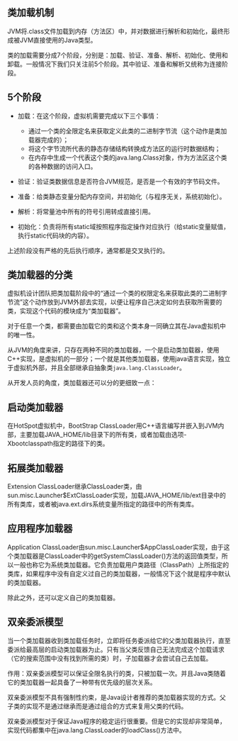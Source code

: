 类加载机制
---
JVM将.class文件加载到内存（方法区）中，并对数据进行解析和初始化，最终形成被JVM直接使用的Java类型。

类的加载需要分成7个阶段，分别是：加载、验证、准备、解析、初始化、使用和卸载。一般情况下我们只关注前5个阶段。其中验证、准备和解析又统称为连接阶段。

5个阶段
---
* 加载：在这个阶段，虚拟机需要完成以下三个事情：
    * 通过一个类的全限定名来获取定义此类的二进制字节流（这个动作是类加载器完成的）；
    * 将这个字节流所代表的静态存储结构转换成方法区的运行时数据结构；
    * 在内存中生成一个代表这个类的java.lang.Class对象，作为方法区这个类的各种数据的访问入口。

* 验证：验证类数据信息是否符合JVM规范，是否是一个有效的字节码文件。

* 准备：给类静态变量分配内存空间，并初始化（与程序无关，系统初始化）。

* 解析：将常量池中所有的符号引用转成直接引用。

* 初始化：负责将所有static域按照程序指定操作对应执行（给static变量赋值，执行static代码块的内容）。

上述阶段没有严格的先后执行顺序，通常都是交叉执行的。

类加载器的分类
---
虚拟机设计团队把类加载阶段中的“通过一个类的权限定名来获取此类的二进制字节流”这个动作放到JVM外部去实现，以便让程序自己决定如何去获取所需要的类，实现这个代码的模块成为“类加载器”。

对于任意一个类，都需要由加载它的类和这个类本身一同确立其在Java虚拟机中的唯一性。

从JVM的角度来讲，只存在两种不同的类加载器，一个是启动类加载器，使用C++实现，是虚拟机的一部分；一个就是其他类加载器，使用java语言实现，独立于虚拟机外部，并且全部继承自抽象类`java.lang.ClassLoader`。

从开发人员的角度，类加载器还可以分的更细致一点：

启动类加载器
---
在HotSpot虚拟机中，BootStrap ClassLoader用C++语言编写并嵌入到JVM内部，主要加载JAVA_HOME/lib目录下的所有类，或者加载由选项-Xbootclasspath指定的路径下的类。

拓展类加载器
---
Extension ClassLoader继承ClassLoader类，由sun.misc.Launcher$ExtClassLoader实现，加载JAVA_HOME/lib/ext目录中的所有类库，或者被java.ext.dirs系统变量所指定的路径中的所有类库。

应用程序加载器
---
Application ClassLoader由sun.misc.Launcher$AppClassLoader实现，由于这个类加载器是ClassLoader中的getSystemClassLoader()方法的返回值类型，所以一般也称它为系统类加载器。它负责加载用户类路径（ClassPath）上所指定的类库，如果程序中没有自定义过自己的类加载器，一般情况下这个就是程序中默认的类加载器。

除此之外，还可以定义自己的类加载器。

双亲委派模型
---
当一个类加载器收到类加载任务时，立即将任务委派给它的父类加载器执行，直至委派给最高层的启动类加载器为止。只有当父类反馈自己无法完成这个加载请求（它的搜索范围中没有找到所需的类）时，子加载器才会尝试自己去加载。

作用：双亲委派模型可以保证全限名执行的类，只被加载一次。并且Java类随着它的类加载器一起具备了一种带有优先级的层次关系。

双亲委派模型不具有强制性约束，是Java设计者推荐的类加载器实现的方式。父子类的实现不是通过继承而是通过组合的方式来复用父类的代码。

双亲委派模型对于保证Java程序的稳定运行很重要。但是它的实现却非常简单，实现代码都集中在java.lang.ClassLoader的loadClass()方法中。